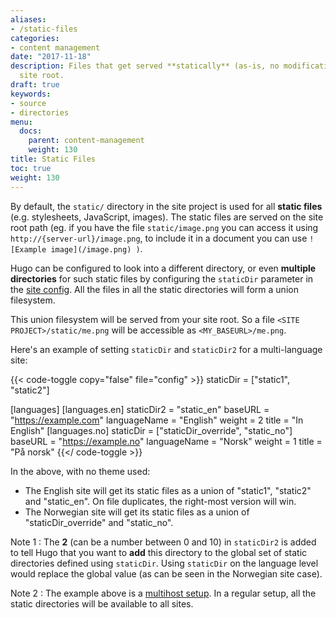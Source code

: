 ```yaml
---
aliases:
- /static-files
categories:
- content management
date: "2017-11-18"
description: Files that get served **statically** (as-is, no modification) on the
  site root.
draft: true
keywords:
- source
- directories
menu:
  docs:
    parent: content-management
    weight: 130
title: Static Files
toc: true
weight: 130
---
```


By default, the `static/` directory in the site project is used for
all **static files** (e.g. stylesheets, JavaScript, images). The static files are served on the site root path (eg. if you have the file `static/image.png` you can access it using `http://{server-url}/image.png`, to include it in a document you can use `![Example image](/image.png) )`.

Hugo can be configured to look into a different directory, or even
**multiple directories** for such static files by configuring the
`staticDir` parameter in the [site config][]. All the files in all the
static directories will form a union filesystem.

This union filesystem will be served from your site root. So a file
`<SITE PROJECT>/static/me.png` will be accessible as
`<MY_BASEURL>/me.png`.

Here's an example of setting `staticDir` and `staticDir2` for a
multi-language site:

{{< code-toggle copy="false" file="config" >}}
staticDir = ["static1", "static2"]

[languages]
[languages.en]
staticDir2 = "static_en"
baseURL = "https://example.com"
languageName = "English"
weight = 2
title = "In English"
[languages.no]
staticDir = ["staticDir_override", "static_no"]
baseURL = "https://example.no"
languageName = "Norsk"
weight = 1
title = "På norsk"
{{</ code-toggle >}}

In the above, with no theme used:

- The English site will get its static files as a union of "static1",
  "static2" and "static_en". On file duplicates, the right-most
  version will win.
- The Norwegian site will get its static files as a union of
  "staticDir_override" and "static_no".

Note 1
: The **2** (can be a number between 0 and 10) in `staticDir2` is
  added to tell Hugo that you want to **add** this directory to the
  global set of static directories defined using `staticDir`. Using
  `staticDir` on the language level would replace the global value (as
  can be seen in the Norwegian site case).

Note 2
: The example above is a [multihost setup][]. In a regular setup, all
  the static directories will be available to all sites.

[site config]: /getting-started/configuration/#all-configuration-settings
[multihost setup]: /content-management/multilingual/#configure-multilingual-multihost

